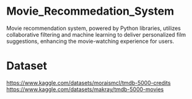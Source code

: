 # Movie_Recommedation_System
Movie recommendation system, powered by Python libraries, utilizes collaborative filtering and machine learning to deliver personalized film suggestions, enhancing the movie-watching experience for users.
# Dataset
https://www.kaggle.com/datasets/moraismcl/tmdb-5000-credits
https://www.kaggle.com/datasets/makray/tmdb-5000-movies
